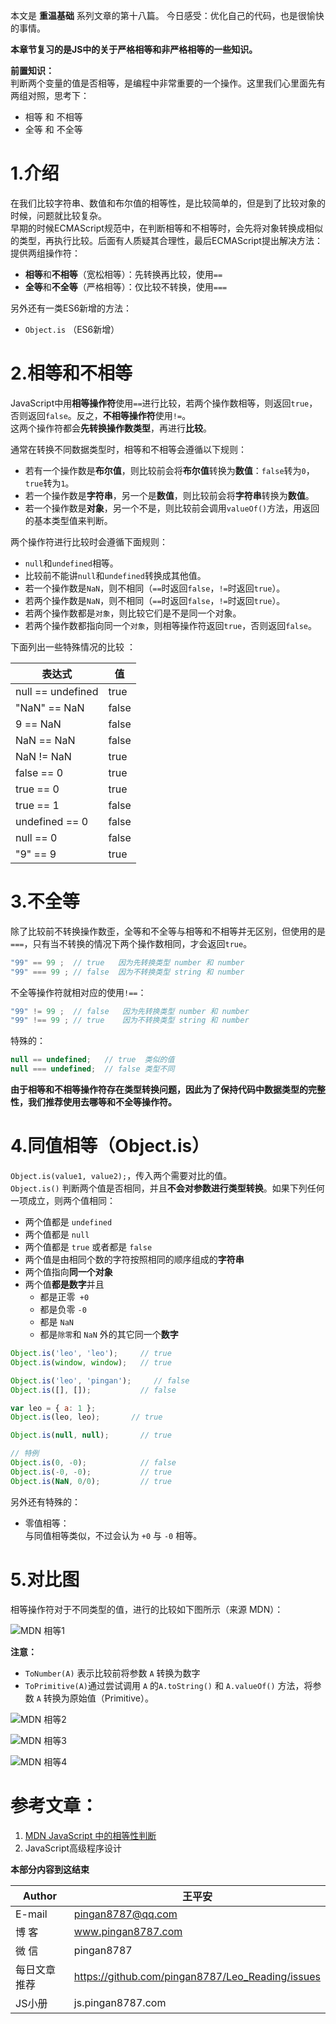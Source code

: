 本文是 **重温基础** 系列文章的第十八篇。
今日感受：优化自己的代码，也是很愉快的事情。   

**本章节复习的是JS中的关于严格相等和非严格相等的一些知识。**       

**前置知识：**   
判断两个变量的值是否相等，是编程中非常重要的一个操作。这里我们心里面先有两组对照，思考下：   
* 相等 和 不相等
* 全等 和 不全等  

# 1.介绍
在我们比较字符串、数值和布尔值的相等性，是比较简单的，但是到了比较对象的时候，问题就比较复杂。    
早期的时候ECMAScript规范中，在判断相等和不相等时，会先将对象转换成相似的类型，再执行比较。后面有人质疑其合理性，最后ECMAScript提出解决方法：提供两组操作符：   
* **相等**和**不相等**（宽松相等）：先转换再比较，使用`==`    
* **全等**和**不全等**（严格相等）：仅比较不转换，使用`===`     

另外还有一类ES6新增的方法：   
* `Object.is` （ES6新增）   

# 2.相等和不相等
JavaScript中用**相等操作符**使用`==`进行比较，若两个操作数相等，则返回`true`，否则返回`false`。反之，**不相等操作符**使用`!=`。   
这两个操作符都会**先转换操作数类型**，再进行**比较**。   

通常在转换不同数据类型时，相等和不相等会遵循以下规则：   
* 若有一个操作数是**布尔值**，则比较前会将**布尔值**转换为**数值**：`false`转为`0`，`true`转为`1`。   
* 若一个操作数是**字符串**，另一个是**数值**，则比较前会将**字符串**转换为**数值**。   
* 若一个操作数是**对象**，另一个不是，则比较前会调用`valueOf()`方法，用返回的基本类型值来判断。   

两个操作符进行比较时会遵循下面规则：   
* `null`和`undefined`相等。   
* 比较前不能讲`null`和`undefined`转换成其他值。   
* 若一个操作数是`NaN`，则不相同（`==`时返回`false`，`!=`时返回`true`）。   
* 若两个操作数是`NaN`，则不相同（`==`时返回`false`，`!=`时返回`true`）。   
* 若两个操作数都是`对象`，则比较它们是不是同一个对象。   
* 若两个操作数都指向同一个`对象`，则相等操作符返回`true`，否则返回`false`。   

下面列出一些特殊情况的比较 ：    

|表达式|值|
|---|---|
|null == undefined|true|
|"NaN" == NaN|false|
|9 == NaN|false|
|NaN == NaN|false|
|NaN != NaN|true|
|false == 0|true|
|true == 0|true|
|true == 1|false|
|undefined == 0|false|
|null == 0|false|
|"9" == 9|true|


# 3.不全等
除了比较前不转换操作数歪，全等和不全等与相等和不相等并无区别，但使用的是`===`，只有当不转换的情况下两个操作数相同，才会返回`true`。   
```js
"99" == 99 ;  // true   因为先转换类型 number 和 number
"99" === 99 ; // false  因为不转换类型 string 和 number
```
不全等操作符就相对应的使用`!==`：    
```js
"99" != 99 ;  // false   因为先转换类型 number 和 number
"99" !== 99 ; // true    因为不转换类型 string 和 number
```
特殊的：   
```js
null == undefined;   // true  类似的值
null === undefined;  // false 类型不同
```

**由于相等和不相等操作符存在类型转换问题，因此为了保持代码中数据类型的完整性，我们推荐使用去哪等和不全等操作符。**   

# 4.同值相等（Object.is）
`Object.is(value1, value2);`，传入两个需要对比的值。   
`Object.is()` 判断两个值是否相同，并且**不会对参数进行类型转换**。如果下列任何一项成立，则两个值相同：    
* 两个值都是 `undefined`    
* 两个值都是 `null`    
* 两个值都是 `true` 或者都是 `false`    
* 两个值是由相同个数的字符按照相同的顺序组成的**字符串**    
* 两个值指向**同一个对象**    
* 两个值**都是数字**并且    
    * 都是正零` +0`    
    * 都是负零 `-0`    
    * 都是 `NaN`    
    * 都是`除零`和 `NaN` 外的其它同一个**数字**    

```js
Object.is('leo', 'leo');     // true
Object.is(window, window);   // true

Object.is('leo', 'pingan');     // false
Object.is([], []);           // false

var leo = { a: 1 };
Object.is(leo, leo);       // true

Object.is(null, null);       // true

// 特例
Object.is(0, -0);            // false
Object.is(-0, -0);           // true
Object.is(NaN, 0/0);         // true
```

另外还有特殊的：  

* 零值相等：   
与同值相等类似，不过会认为 `+0` 与 `-0` 相等。   

# 5.对比图
相等操作符对于不同类型的值，进行的比较如下图所示（来源 MDN）：     

![MDN 相等1](http://images.pingan8787.com/MDN%20%E7%9B%B8%E7%AD%891.png)  

**注意：**    
* `ToNumber(A)` 表示比较前将参数 `A` 转换为数字    
* `ToPrimitive(A)`通过尝试调用 `A` 的`A.toString()` 和 `A.valueOf()` 方法，将参数 `A` 转换为原始值（Primitive）。   

![MDN 相等2](http://images.pingan8787.com/MDN%20%E7%9B%B8%E7%AD%892.png)    

![MDN 相等3](http://images.pingan8787.com/MDN%20%E7%9B%B8%E7%AD%893.png)

![MDN 相等4](http://images.pingan8787.com/MDN%20%E7%9B%B8%E7%AD%894.png)    


# 参考文章：  
1. [MDN JavaScript 中的相等性判断](https://developer.mozilla.org/zh-CN/docs/Web/JavaScript/Equality_comparisons_and_sameness)    
2. JavaScript高级程序设计  

**本部分内容到这结束**

|Author|王平安|
|---|---|
|E-mail|pingan8787@qq.com|
|博  客|www.pingan8787.com|
|微  信|pingan8787|
|每日文章推荐|https://github.com/pingan8787/Leo_Reading/issues|
|JS小册|js.pingan8787.com|